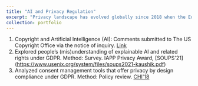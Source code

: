 ```yaml
---
title: "AI and Privacy Regulation"
excerpt: "Privacy landscape has evolved globally since 2018 when the European Union-General Data Protection Regulation (EU-GDPR) came into force. However there remains a gap between high-level regulatory requirements and the ground-level implementation and adoption of privacy best pratices. Through this line of research, I explore consumers' understanding of their legal privacy rights, and industry's responses to the regulatory compliance."
collection: portfolio
---
```


1. Copyright and Artificial Intelligence (AI): Comments submitted to The US Copyright Office via the notice of inquiry. [Link](https://www.ideals.illinois.edu/items/128265) 
2. Explored people’s (mis)understanding of explainable AI and related rights under GDPR. Method: Survey. IAPP Privacy Award, [SOUPS'21] (https://www.usenix.org/system/files/soups2021-kaushik.pdf)
3. Analyzed consent management tools that offer privacy by design compliance under GDPR. Method: Policy review. [CHI'18](https://drive.google.com/file/d/1C5Y5Da7BUr6WDvX9u4RWLoJOerzQaOR5/view)


